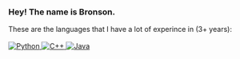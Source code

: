 <h3>Hey! The name is Bronson.</h3>

These are the languages that I have a lot of experince in (3+ years):<br /><br />
<a href="#">
  <img alt="Python" src="https://img.shields.io/badge/Python-%2314354C.svg?style=for-the-badge&logo=python&logoColor=white"/>
  <img alt="C++" src="https://img.shields.io/badge/-C++-%2300599C?&style=for-the-badge&logo=c%2B%2B&logoColor=white"/>
  <img alt="Java" src="https://img.shields.io/badge/Java-%23007396?&style=for-the-badge&logo=Java&logoColor=white"/>
</a>
<br />
